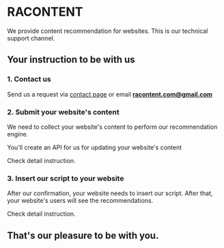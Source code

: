 # RACONTENT

We provide content recommendation for websites. This is our technical support channel.

## Your instruction to be with us

### 1. Contact us

Send us a request via [contact page](https://racontent.com/contact/) or email **racontent.com@gmail.com**

### 2. Submit your website's content

We need to collect your website's content to perform our recommendation engine.

You'll create an API for us for updating your website's content

Check detail instruction.

### 3. Insert our script to your website

After our confirmation, your website needs to insert our script. After that, your website's users will see the recommendations.

Check detail instruction.

## That's our pleasure to be with you.
